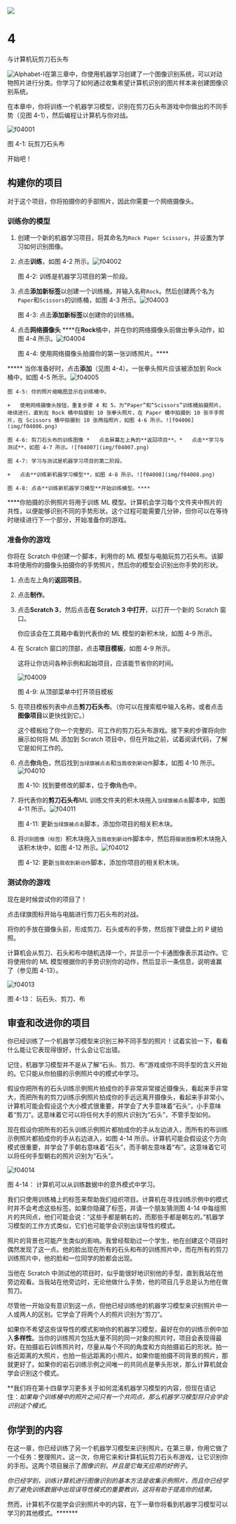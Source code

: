 ![](img/chapterart.png)

# 4

与计算机玩剪刀石头布

![Alphabet-I](img/Alphabet-I.png)在第三章中，你使用机器学习创建了一个图像识别系统，可以对动物照片进行分类。你学习了如何通过收集希望计算机识别的图片样本来创建图像识别系统。

在本章中，你将训练一个机器学习模型，识别在剪刀石头布游戏中你做出的不同手势（见图 4-1），然后编程让计算机与你对战。

![f04001](img/f04001.png)

图 4-1: 玩剪刀石头布

开始吧！

## 构建你的项目

对于这个项目，你将拍摄你的手部照片，因此你需要一个网络摄像头。

### 训练你的模型

1.  创建一个新的机器学习项目，将其命名为`Rock Paper Scissors`，并设置为学习如何识别图像。

1.  点击**训练**，如图 4-2 所示。![f04002](img/f04002.png)

    图 4-2: 训练是机器学习项目的第一阶段。

1.  点击**添加新标签**以创建一个训练桶，并输入名称`Rock`。然后创建两个名为`Paper`和`Scissors`的训练桶，如图 4-3 所示。![f04003](img/f04003.png)

    图 4-3: 点击**添加新标签**以创建你的训练桶。

1.  点击**网络摄像头** ****在**Rock**桶中，并在你的网络摄像头前做出拳头动作，如图 4-4 所示。![f04004](img/f04004.png)

    图 4-4: 使用网络摄像头拍摄你的第一张训练照片。****

*****   当你准备好时，点击**添加**（见图 4-4）。一张拳头照片应该被添加到 Rock 桶中，如图 4-5 所示。![f04005](img/f04005.png)

    图 4-5: 你的照片缩略图显示在训练桶中。

    +   使用网络摄像头按钮，重复步骤 4 和 5，为“Paper”和“Scissors”训练桶拍摄照片。继续进行，直到在 Rock 桶中拍摄到 10 张拳头照片，在 Paper 桶中拍摄到 10 张平手照片，在 Scissors 桶中拍摄到 10 张两指照片，如图 4-6 所示。![f04006](img/f04006.png)

    图 4-6: 剪刀石头布的训练图像 *   点击屏幕左上角的**返回项目**。*   点击**学习与测试**，如图 4-7 所示。![f04007](img/f04007.png)

    图 4-7: 学习与测试是机器学习项目的第二阶段。

    +   点击**训练新机器学习模型**，如图 4-8 所示。![f04008](img/f04008.png)

    图 4-8: 点击**训练新机器学习模型**开始训练模型。****

****你拍摄的示例照片将用于训练 ML 模型。计算机会学习每个文件夹中照片的共性，以便能够识别不同的手势形状。这个过程可能需要几分钟，但你可以在等待时继续进行下一个部分，开始准备你的游戏。

### 准备你的游戏

你将在 Scratch 中创建一个脚本，利用你的 ML 模型与电脑玩剪刀石头布。该脚本将使用你的摄像头拍摄你的手势照片，然后你的模型会识别出你手势的形状。

1.  点击左上角的**返回项目**。

1.  点击**制作**。

1.  点击**Scratch 3**，然后点击**在 Scratch 3 中打开**，以打开一个新的 Scratch 窗口。

    你应该会在工具箱中看到代表你的 ML 模型的新积木块，如图 4-9 所示。

1.  在 Scratch 窗口的顶部，点击**项目模板**，如图 4-9 所示。

    这将让你访问各种示例和起始项目，应该能节省你的时间。

    ![f04009](img/f04009.png)

    图 4-9: 从顶部菜单中打开项目模板

1.  在项目模板列表中点击**剪刀石头布**。（你可以在搜索框中输入名称，或者点击**图像项目**以更快找到它。）

    这个模板给了你一个完整的、可工作的剪刀石头布游戏。接下来的步骤将向你展示如何将 ML 添加到 Scratch 项目中，但在开始之前，试着阅读代码，了解它是如何工作的。

1.  点击**你**角色，然后找到`当绿旗被点击`和`当我收到新动作`脚本，如图 4-10 所示。![f04010](img/f04010.png)

    图 4-10: 找到要修改的脚本，位于**你**角色中。

1.  将代表你的**剪刀石头布**ML 训练文件夹的积木块拖入`当绿旗被点击`脚本中，如图 4-11 所示。![f04011](img/f04011.png)

    图 4-11: 更新`当绿旗被点击`脚本，添加你项目的相关积木块。

1.  将`识别图像（标签）`积木块拖入`当我收到新动作`脚本中，然后将`服装图像`积木块拖入该积木块中，如图 4-12 所示。![f04012](img/f04012.png)

    图 4-12: 更新`当我收到新动作`脚本，添加你项目的相关积木块。

### 测试你的游戏

现在是时候尝试你的项目了！

点击绿旗图标开始与电脑进行剪刀石头布的对战。

将你的手放在摄像头前，形成剪刀、石头或布的手势，然后按下键盘上的 P 键拍照。

计算机会从剪刀、石头和布中随机选择一个，并显示一个卡通图像表示其动作。它将使用你的 ML 模型根据你的手势识别你的动作，然后显示一条信息，说明谁赢了（参见图 4-13）。

![f04013](img/f04013.png)

图 4-13： 玩石头、剪刀、布

## 审查和改进你的项目

你已经训练了一个机器学习模型来识别三种不同手型的照片！试着实验一下，看看什么能让它表现得很好，什么会让它出错。

记住，机器学习模型并不是从了解“石头、剪刀、布”游戏或你不同手型的含义开始的。它只能从你拍摄的示例照片中的模式中学习。

假设你把所有的石头训练示例照片拍成你的手非常非常接近摄像头，看起来手非常大，而把所有的剪刀训练示例照片拍成你的手远远离开摄像头，看起来手非常小。计算机可能会假设这个大小模式很重要，并学会了大手意味着“石头”，小手意味着“剪刀”。这意味着它可以将任何大手的照片识别为“石头”，不管手型如何。

现在假设你把所有的石头训练示例照片都拍成你的手从左边进入，而所有的布训练示例照片都拍成你的手从右边进入，如图 4-14 所示。计算机可能会假设这个方向模式很重要，并学会了手朝右意味着“石头”，而手朝左意味着“布”。这意味着它可以将任何手型朝右的照片识别为“石头”。

![f04014](img/f04014.png)

图 4-14： 计算机可以从训练数据中的意外模式中学习。

我们只使用训练桶上的标签来帮助我们组织项目。计算机在寻找训练示例中的模式时并不会考虑这些标签。如果你隐藏了标签，并请一个朋友猜测图 4-14 中每组照片的共同点，他们可能会说：“这些手都是朝右的，而那些手都是朝左的。”机器学习模型的工作方式类似，它们也可能学会识别出误导性的模式。

照片的背景也可能产生类似的影响。我曾经帮助过一个学生，他在创建这个项目时偶然发现了这一点。他的脸出现在所有的石头和布的训练照片中，而在所有的剪刀训练照片中，他的脸和一位同学的脸都会出现。

当他在 Scratch 中测试他的项目时，似乎能很好地识别他的手型，直到我站在他旁边观看。当我站在他旁边时，无论他做什么手势，他的项目几乎总是认为他在做剪刀。

尽管他一开始没有意识到这一点，但他已经训练他的机器学习模型来识别照片中一人或两人的区别。它学会了将两个人的照片识别为“剪刀”。

如果你不希望这些误导性的模式影响你的机器学习模型，最好在你的训练示例中加入**多样性**。当你的训练照片包括大量不同的同一对象的照片时，项目会表现得最好。在拍摄岩石训练照片时，尽量从每个不同的角度和方向拍摄岩石的形状。拍一些近距离的大照片，也拍一些远距离的小照片。如果你能拍摄不同背景的照片，那就更好了。如果你的岩石训练示例之间唯一的共同点是拳头形状，那么计算机就会学会识别这个模式。

**我们将在第十四章学习更多关于如何混淆机器学习模型的内容，但现在请记住：*如果每个训练桶中的照片之间只有一个共同点，那么机器学习模型将只会学会识别这个模式*。

## 你学到的内容

在这一章，你已经训练了另一个机器学习模型来识别照片。在第三章，你用它做了一个任务：整理照片。这一次，你用它来和计算机玩剪刀石头布游戏，让它识别你的手形。这两个项目展示了*图像识别*，*并且是它每天应用的好例子*。

*你已经学到，训练计算机进行图像识别的基本方法是收集示例照片，而且你已经学到了避免训练数据中出现误导性模式的重要教训，这将有助于提高你的结果。*

然而，计算机不仅能学会识别照片中的内容，在下一章你将看到机器学习模型可以学习的其他模式。*******
